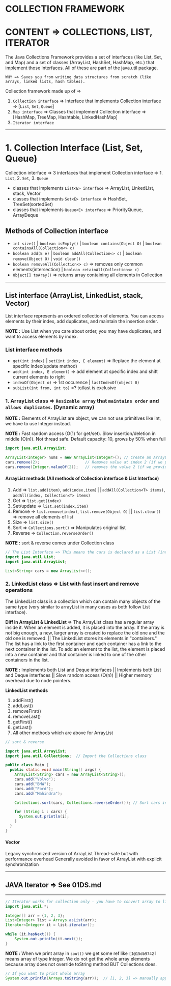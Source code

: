 # COLLECTION FRAMEWORK

# CONTENT => COLLECTIONS, LIST, ITERATOR

The Java Collections Framework provides a set of interfaces (like List, Set, and Map) and a set of classes (ArrayList, HashSet, HashMap, etc.) that implement those interfaces. All of these are part of the java.util package.

`WHY => Saves you from writing data structures from scratch (like arrays, linked lists, hash tables).`

Collection framework made up of => 
1. `Collection interface` => Interface that implements Collection interface  => [`List`, `Set`, `Queue`]
2. `Map interface`        => Classes that implement Collection interface    => [HashMap, TreeMap, Hashtable, LinkedHashMap]
3. `Iterator interface`

------

# 1. Collection Interface (List, Set, Queue)

Collection interface => 3 interfaces that implement Collection interface => 1. `List`, 2. `Set`, 3. `Queue`
   
- classes that implements `List<E> interface`  => ArrayList, LinkedList, stack, Vector
- classes that implements `Set<E> interface`   => HashSet, TreeSet(sortedSet)
- classes that implements `Queue<E> interface` => PriorityQueue, ArrayDeque

## Methods of Collection interface

- `int size()` | `boolean isEmpty()` | `boolean contains(Object O)` | `boolean containsAll(Collection<> c)`  
- `boolean add(E e)` | `boolean addAll(Collection<> c)` | `boolean remove(Object O)` | `void clear()`
- `boolean removeAll(Collection<> c)` => removes only common elements(intersection) | `boolean retainAll(Collection<> c)`
- `Object[] toAray()` => returns array containing all elements in Collection

-----

## List interface (ArrayList, LinkedList, stack, Vector)

List interface represents an ordered collection of elements. You can access elements by their index, add duplicates, and maintain the insertion order.

**NOTE :** Use List when you care about order, you may have duplicates, and want to access elements by index.

### List interface methods

- `get(int index)` | `set(int index, E element)` => Replace the element at specific index(update method)
- `add(int index, E element)` => add element at specific index and shift current elements to right
- `indexOf(Object o)` => 1st occurence | `lastIndexOf(object 0)`
- `subList(int from, int to)` =? to/last is exclusive

### 1. ArrayList class    => `Resizable array` that `maintains order` and `allows duplicates`. (Dynamic array)

**NOTE :** Elements of ArrayList are object, we can not use primitives like int, we have to use Integer instead.

**NOTE :** Fast random access (O(1) for get/set). Slow insertion/deletion in middle (O(n)). Not thread safe. Default capacity: 10, grows by 50% when full

```java
import java.util.ArrayList; 

ArrayList<Integer> nums = new ArrayList<Integer>(); // Create an ArrayList object
cars.remove(2);                    // Removes value at index 2 (if we provide int value as a parameter)
cars.remove(Integer.valueOf(2));   // removes the value 2 (if we provide object as a parameter)
```

#### ArrayList methods (All methods of Collection interface & List Interface)
1. Add             => `list.add(item)`, `add(index,item)` || `addAll(Collection<T> items)`, `addAll(index, Collection<T> items)` 
2. Get             => `list.get(index)`
3. Set/update      => `list.set(index,item)`
4. Remove          => `list.remove(index)`, `list.remove(Object O)` || `list.clear()` => remove all elements of list
5. Size            => `list.size()`
6. Sort            => `Collections.sort()` => Manipulates original list
7. Reverse         => `Collection.reverseOrder()`

**NOTE :** sort & reverse comes under Collection class

```java
// The List Interface => This means the cars is declared as a List (interface), but it stores an ArrayList object (the actual list).
import java.util.List;
import java.util.ArrayList;

List<String> cars = new ArrayList<>();
```

### 2. LinkedList class   => List with fast insert and remove operations

The LinkedList class is a collection which can contain many objects of the same type (very similar to arrayList in many cases as both follow List interface).

**Diff in ArrayList & LinkedList =>** The ArrayList class has a regular array inside it. When an element is added, it is placed into the array. If the array is not big enough, a new, larger array is created to replace the old one and the old one is removed. || The LinkedList stores its elements in "containers." The list has a link to the first container and each container has a link to the next container in the list. To add an element to the list, the element is placed into a new container and that container is linked to one of the other containers in the list.

**NOTE :** Implements both List and Deque interfaces || Implements both List and Deque interfaces || Slow random access (O(n)) || Higher memory overhead due to node pointers.

**LinkedList methods**
1. addFirst()
2. addLast()
3. removeFirst()
4. removeLast()
5. getFirst()
6. getLast()
7. All other methods which are above for ArrayList

```java
// sort & reverse

import java.util.ArrayList;
import java.util.Collections;  // Import the Collections class

public class Main {
  public static void main(String[] args) {
    ArrayList<String> cars = new ArrayList<String>();
    cars.add("Volvo");
    cars.add("BMW");
    cars.add("Ford");
    cars.add("Mahindra");

    Collections.sort(cars, Collections.reverseOrder()); // Sort cars in reverse

    for (String i : cars) {
      System.out.println(i);
    }
  }
}
```

#### Vector

Legacy synchronized version of ArrayList
Thread-safe but with performance overhead
Generally avoided in favor of ArrayList with explicit synchronization

----- 




## JAVA Iterator => See 01DS.md

-----

```java
// Iterator works for collection only - you have to convert array to list.
import java.util.*;

Integer[] arr = {1, 2, 3};
List<Integer> list = Arrays.asList(arr);
Iterator<Integer> it = list.iterator();

while (it.hasNext()) {
    System.out.println(it.next());
}
```

**NOTE :** When we print array in `sout()` we get some ref like `[I@15db9742` I means array of type Integer. We do not get the whole array elements because array does not override toString method BUT Collections does.
```java
// If you want to print whole array
System.out.println(Arrays.toString(arr));  // [1, 2, 3] => manually apply toString method
```






